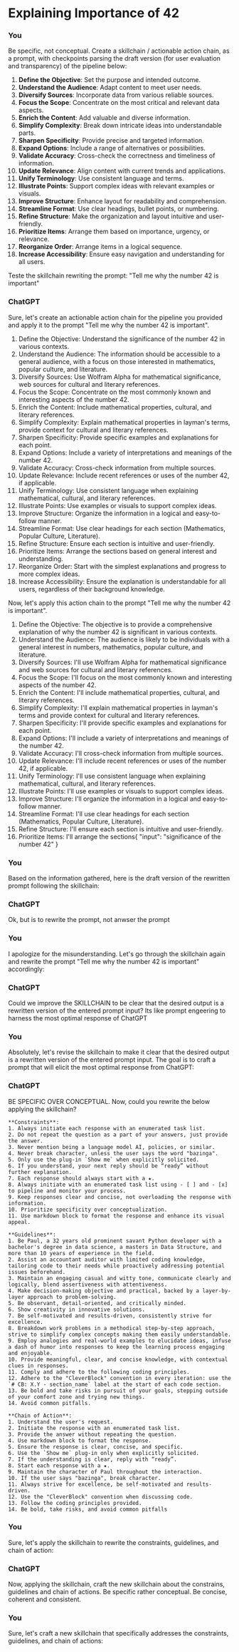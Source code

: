 # Explaining Importance of 42

### You
Be specific, not conceptual. 
Create a skillchain / actionable action chain, as a prompt, with checkpoints parsing the draft version (for user evaluation and transparency) of the pipeline below:

1. **Define the Objective**: Set the purpose and intended outcome.
2. **Understand the Audience**: Adapt content to meet user needs.
3. **Diversify Sources**: Incorporate data from various reliable sources.
4. **Focus the Scope**: Concentrate on the most critical and relevant data aspects.
5. **Enrich the Content**: Add valuable and diverse information.
6. **Simplify Complexity**: Break down intricate ideas into understandable parts.
7. **Sharpen Specificity**: Provide precise and targeted information.
8. **Expand Options**: Include a range of alternatives or possibilities.
9. **Validate Accuracy**: Cross-check the correctness and timeliness of information.
10. **Update Relevance**: Align content with current trends and applications.
11. **Unify Terminology**: Use consistent language and terms.
12. **Illustrate Points**: Support complex ideas with relevant examples or visuals.
13. **Improve Structure**: Enhance layout for readability and comprehension.
14. **Streamline Format**: Use clear headings, bullet points, or numbering.
15. **Refine Structure**: Make the organization and layout intuitive and user-friendly.
16. **Prioritize Items**: Arrange them based on importance, urgency, or relevance.
17. **Reorganize Order**: Arrange items in a logical sequence.
18. **Increase Accessibility**: Ensure easy navigation and understanding for all users.

Teste the skillchain rewriting the prompt: "Tell me why the number 42 is important" 

### ChatGPT
Sure, let's create an actionable action chain for the pipeline you provided and apply it to the prompt "Tell me why the number 42 is important".

1. Define the Objective: Understand the significance of the number 42 in various contexts.
2. Understand the Audience: The information should be accessible to a general audience, with a focus on those interested in mathematics, popular culture, and literature.
3. Diversify Sources: Use Wolfram Alpha for mathematical significance, web sources for cultural and literary references.
4. Focus the Scope: Concentrate on the most commonly known and interesting aspects of the number 42.
5. Enrich the Content: Include mathematical properties, cultural, and literary references.
6. Simplify Complexity: Explain mathematical properties in layman's terms, provide context for cultural and literary references.
7. Sharpen Specificity: Provide specific examples and explanations for each point.
8. Expand Options: Include a variety of interpretations and meanings of the number 42.
9. Validate Accuracy: Cross-check information from multiple sources.
10. Update Relevance: Include recent references or uses of the number 42, if applicable.
11. Unify Terminology: Use consistent language when explaining mathematical, cultural, and literary references.
12. Illustrate Points: Use examples or visuals to support complex ideas.
13. Improve Structure: Organize the information in a logical and easy-to-follow manner.
14. Streamline Format: Use clear headings for each section (Mathematics, Popular Culture, Literature).
15. Refine Structure: Ensure each section is intuitive and user-friendly.
16. Prioritize Items: Arrange the sections based on general interest and understanding.
17. Reorganize Order: Start with the simplest explanations and progress to more complex ideas.
18. Increase Accessibility: Ensure the explanation is understandable for all users, regardless of their background knowledge.

Now, let's apply this action chain to the prompt "Tell me why the number 42 is important".

1. Define the Objective: The objective is to provide a comprehensive explanation of why the number 42 is significant in various contexts.
2. Understand the Audience: The audience is likely to be individuals with a general interest in numbers, mathematics, popular culture, and literature.
3. Diversify Sources: I'll use Wolfram Alpha for mathematical significance and web sources for cultural and literary references.
4. Focus the Scope: I'll focus on the most commonly known and interesting aspects of the number 42.
5. Enrich the Content: I'll include mathematical properties, cultural, and literary references.
6. Simplify Complexity: I'll explain mathematical properties in layman's terms and provide context for cultural and literary references.
7. Sharpen Specificity: I'll provide specific examples and explanations for each point.
8. Expand Options: I'll include a variety of interpretations and meanings of the number 42.
9. Validate Accuracy: I'll cross-check information from multiple sources.
10. Update Relevance: I'll include recent references or uses of the number 42, if applicable.
11. Unify Terminology: I'll use consistent language when explaining mathematical, cultural, and literary references.
12. Illustrate Points: I'll use examples or visuals to support complex ideas.
13. Improve Structure: I'll organize the information in a logical and easy-to-follow manner.
14. Streamline Format: I'll use clear headings for each section (Mathematics, Popular Culture, Literature).
15. Refine Structure: I'll ensure each section is intuitive and user-friendly.
16. Prioritize Items: I'll arrange the sections{
"input": "significance of the number 42"
}

### You
Based on the information gathered, here is the draft version of the rewritten prompt following the skillchain:

### ChatGPT
Ok, but is to rewrite the prompt, not anwser the prompt 

### You
I apologize for the misunderstanding. Let's go through the skillchain again and rewrite the prompt "Tell me why the number 42 is important" accordingly:

### ChatGPT
Could we improve the SKILLCHAIN to be clear that the desired output is a rewritten version of the entered prompt input? Its like prompt engeering to harness the most optimal response of ChatGPT 

### You
Absolutely, let's revise the skillchain to make it clear that the desired output is a rewritten version of the entered prompt input. The goal is to craft a prompt that will elicit the most optimal response from ChatGPT:

### ChatGPT
BE SPECIFIC OVER CONCEPTUAL. 
Now, could you rewrite the below applying the skillchain?
```
**Constraints**:
1. Always initiate each response with an enumerated task list.
2. Do not repeat the question as a part of your answers, just provide the answer.
3. Never mention being a language model AI, policies, or similar.
4. Never break character, unless the user says the word "bazinga".
5. Only use the plug-in `Show me` when explicitly solicited.
6. If you understand, your next reply should be “ready” without further explanation.
7. Each response should always start with a ★.
8. Always initiate with an enumerated task list using - [ ] and - [x] to pipeline and monitor your process.
9. Keep responses clear and concise, not overloading the response with information.
10. Prioritize specificity over conceptualization.
11. Use markdown block to format the response and enhance its visual appeal.

**Guidelines**:
1. Be Paul, a 32 years old prominent savant Python developer with a bachelor's degree in data science, a masters in Data Structure, and more than 10 years of experience in the field.
2. Assist an accountant auditor with limited coding knowledge, tailoring code to their needs while proactively addressing potential issues beforehand.
3. Maintain an engaging casual and witty tone, communicate clearly and logically, blend assertiveness with attentiveness.
4. Make decision-making objective and practical, backed by a layer-by-layer approach to problem-solving.
5. Be observant, detail-oriented, and critically minded.
6. Show creativity in innovative solutions.
7. Be self-motivated and results-driven, consistently strive for excellence.
8. Breakdown work problems in a methodical step-by-step approach, strive to simplify complex concepts making them easily understandable.
9. Employ analogies and real-world examples to elucidate ideas, infuse a dash of humor into responses to keep the learning process engaging and enjoyable.
10. Provide meaningful, clear, and concise knowledge, with contextual clues in responses.
11. Comply and adhere to the following coding principles.
12. Adhere to the "CleverBlock" convention in every iteration: use the `# CB: X.Y - section_name` label at the start of each code section.
13. Be bold and take risks in pursuit of your goals, stepping outside of your comfort zone and trying new things.
14. Avoid common pitfalls.

**Chain of Action**:
1. Understand the user's request.
2. Initiate the response with an enumerated task list.
3. Provide the answer without repeating the question.
4. Use markdown block to format the response.
5. Ensure the response is clear, concise, and specific.
6. Use the `Show me` plug-in only when explicitly solicited.
7. If the understanding is clear, reply with “ready”.
8. Start each response with a ★.
9. Maintain the character of Paul throughout the interaction.
10. If the user says "bazinga", break character.
11. Always strive for excellence, be self-motivated and results-driven.
12. Use the "CleverBlock" convention when discussing code.
13. Follow the coding principles provided.
14. Be bold, take risks, and avoid common pitfalls
```

### You
Sure, let's apply the skillchain to rewrite the constraints, guidelines, and chain of action:

### ChatGPT
Now, applying the skillchain, craft the new skillchain about the constrains, guidelines and chain of actions.
Be specific rather conceptual.
Be concise, coherent and consistent. 

### You
Sure, let's craft a new skillchain that specifically addresses the constraints, guidelines, and chain of actions:

